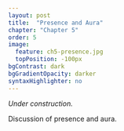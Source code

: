 ```yaml
---
layout: post
title:  "Presence and Aura"
chapter: "Chapter 5"
order: 5
image:
  feature: ch5-presence.jpg
  topPosition: -100px
bgContrast: dark
bgGradientOpacity: darker
syntaxHighlighter: no
---
```


_Under construction._

Discussion of presence and aura.